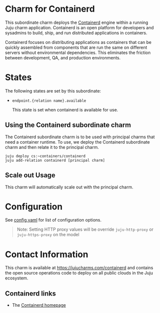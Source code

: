 # Charm for Containerd

This subordinate charm deploys the [Containerd](https://containerd.io/)
engine within a running Juju charm application. Containerd is an open platform
for developers and sysadmins to build, ship, and run distributed applications
in containers.

Containerd focuses on distributing applications as containers that can be quickly
assembled from components that are run the same on different servers without
environmental dependencies. This eliminates the friction between development,
QA, and production environments.

# States

The following states are set by this subordinate:

* `endpoint.{relation name}.available`

  This state is set when containerd is available for use.


## Using the Containerd subordinate charm

The Containerd subordinate charm is to be used with principal
charms that need a container runtime.  To use, we deploy
the Containerd subordinate charm and then relate it to the
principal charm.

```
juju deploy cs:~containers/containerd
juju add-relation containerd [principal charm]
```

## Scale out Usage

This charm will automatically scale out with the
principal charm.

# Configuration

See [config.yaml](config.yaml) for
list of configuration options.

> Note: Setting HTTP proxy values will be override `juju-http-proxy` or `juju-https-proxy` on the model

# Contact Information

This charm is available at <https://jujucharms.com/containerd> and contains the
open source operations code to deploy on all public clouds in the Juju
ecosystem.

## Containerd links

  - The [Containerd homepage](https://containerd.io/)
